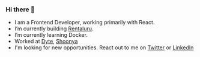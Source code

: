 ### Hi there 👋

- I am a Frontend Developer, working primarily with React.
- I’m currently building [Rentaluru](https://github.com/hussamkhatib/Rentaluru).
- I’m currently learning Docker.
- Worked at [Dyte](https://dyte.io/), [Shoonya](https://www.linkedin.com/company/shoonyatech/)
- I'm looking for new opportunities. React out to me on  [Twitter](https://twitter.com/hussamkhatib3) or [LinkedIn](https://www.linkedin.com/in/hussamkhatib/)
